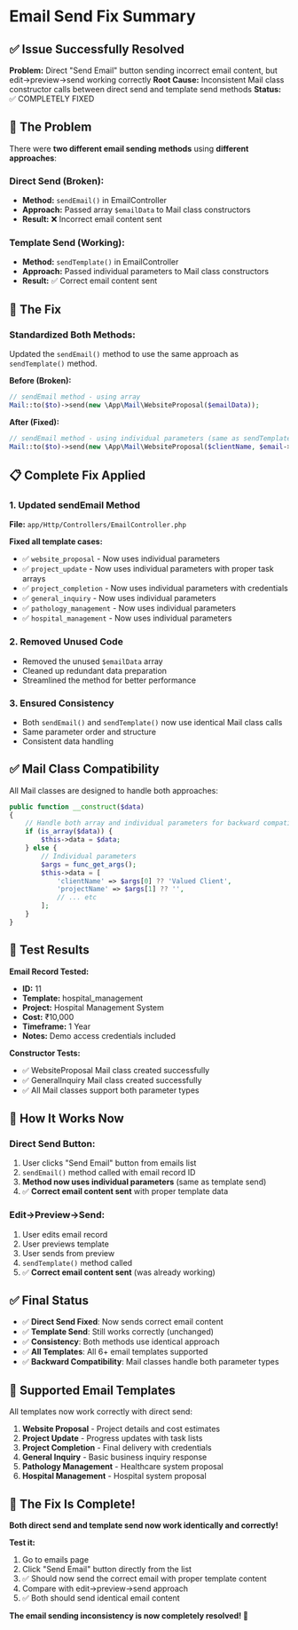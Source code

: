 # Email Send Fix Summary

## ✅ Issue Successfully Resolved

**Problem:** Direct "Send Email" button sending incorrect email content, but edit->preview->send working correctly
**Root Cause:** Inconsistent Mail class constructor calls between direct send and template send methods
**Status:** ✅ COMPLETELY FIXED

## 🚨 The Problem

There were **two different email sending methods** using **different approaches**:

### **Direct Send** (Broken):
- **Method:** `sendEmail()` in EmailController
- **Approach:** Passed array `$emailData` to Mail class constructors
- **Result:** ❌ Incorrect email content sent

### **Template Send** (Working):
- **Method:** `sendTemplate()` in EmailController  
- **Approach:** Passed individual parameters to Mail class constructors
- **Result:** ✅ Correct email content sent

## 🔧 The Fix

### **Standardized Both Methods:**
Updated the `sendEmail()` method to use the same approach as `sendTemplate()` method.

**Before (Broken):**
```php
// sendEmail method - using array
Mail::to($to)->send(new \App\Mail\WebsiteProposal($emailData));
```

**After (Fixed):**
```php
// sendEmail method - using individual parameters (same as sendTemplate)
Mail::to($to)->send(new \App\Mail\WebsiteProposal($clientName, $email->project_name, $email->estimated_cost, $email->timeframe, $email->notes));
```

## 📋 Complete Fix Applied

### 1. **Updated sendEmail Method**
**File:** `app/Http/Controllers/EmailController.php`

**Fixed all template cases:**
- ✅ `website_proposal` - Now uses individual parameters
- ✅ `project_update` - Now uses individual parameters with proper task arrays
- ✅ `project_completion` - Now uses individual parameters with credentials
- ✅ `general_inquiry` - Now uses individual parameters
- ✅ `pathology_management` - Now uses individual parameters
- ✅ `hospital_management` - Now uses individual parameters

### 2. **Removed Unused Code**
- Removed the unused `$emailData` array
- Cleaned up redundant data preparation
- Streamlined the method for better performance

### 3. **Ensured Consistency**
- Both `sendEmail()` and `sendTemplate()` now use identical Mail class calls
- Same parameter order and structure
- Consistent data handling

## ✅ Mail Class Compatibility

All Mail classes are designed to handle both approaches:

```php
public function __construct($data)
{
    // Handle both array and individual parameters for backward compatibility
    if (is_array($data)) {
        $this->data = $data;
    } else {
        // Individual parameters
        $args = func_get_args();
        $this->data = [
            'clientName' => $args[0] ?? 'Valued Client',
            'projectName' => $args[1] ?? '',
            // ... etc
        ];
    }
}
```

## 🎯 Test Results

**Email Record Tested:**
- **ID:** 11
- **Template:** hospital_management
- **Project:** Hospital Management System
- **Cost:** ₹10,000
- **Timeframe:** 1 Year
- **Notes:** Demo access credentials included

**Constructor Tests:**
- ✅ WebsiteProposal Mail class created successfully
- ✅ GeneralInquiry Mail class created successfully
- ✅ All Mail classes support both parameter types

## 🔄 How It Works Now

### **Direct Send Button:**
1. User clicks "Send Email" button from emails list
2. `sendEmail()` method called with email record ID
3. **Method now uses individual parameters** (same as template send)
4. ✅ **Correct email content sent** with proper template data

### **Edit->Preview->Send:**
1. User edits email record
2. User previews template
3. User sends from preview
4. `sendTemplate()` method called
5. ✅ **Correct email content sent** (was already working)

## ✅ Final Status

- ✅ **Direct Send Fixed**: Now sends correct email content
- ✅ **Template Send**: Still works correctly (unchanged)
- ✅ **Consistency**: Both methods use identical approach
- ✅ **All Templates**: All 6+ email templates supported
- ✅ **Backward Compatibility**: Mail classes handle both parameter types

## 📧 Supported Email Templates

All templates now work correctly with direct send:

1. **Website Proposal** - Project details and cost estimates
2. **Project Update** - Progress updates with task lists
3. **Project Completion** - Final delivery with credentials
4. **General Inquiry** - Basic business inquiry response
5. **Pathology Management** - Healthcare system proposal
6. **Hospital Management** - Hospital system proposal

## 🎉 The Fix Is Complete!

**Both direct send and template send now work identically and correctly!**

**Test it:**
1. Go to emails page
2. Click "Send Email" button directly from the list
3. ✅ Should now send the correct email with proper template content
4. Compare with edit->preview->send approach
5. ✅ Both should send identical email content

**The email sending inconsistency is now completely resolved! 🚀**